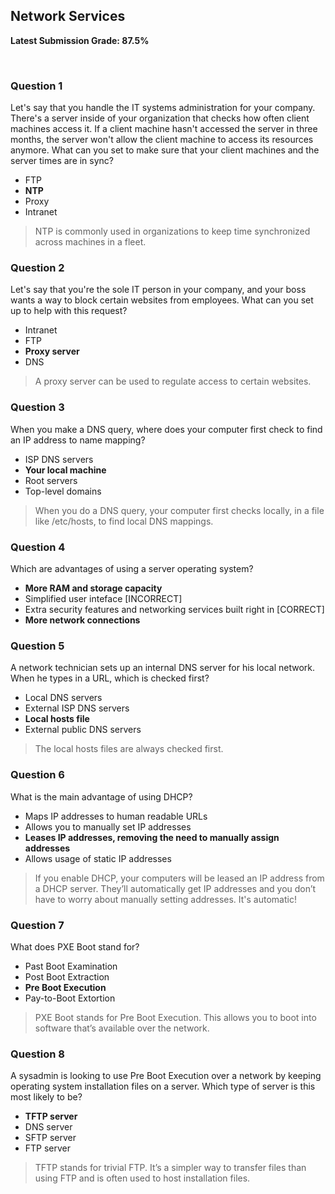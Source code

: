 ## Network Services
**Latest Submission Grade: 87.5%**

<br>

### Question 1

Let's say that you handle the IT systems administration for your company. There's a server inside of your organization that checks how often client machines access it. If a client machine hasn't accessed the server in three months, the server won't allow the client machine to access its resources anymore. What can you set to make sure that your client machines and the server times are in sync?

* FTP
* **NTP**
* Proxy
* Intranet 

> NTP is commonly used in organizations to keep time synchronized across machines in a fleet.

### Question 2

Let's say that you're the sole IT person in your company, and your boss wants a way to block certain websites from employees. What can you set up to help with this request?

* Intranet
* FTP
* **Proxy server**
* DNS 

> A proxy server can be used to regulate access to certain websites.

### Question 3

When you make a DNS query, where does your computer first check to find an IP address to name mapping?

* ISP DNS servers
* **Your local machine**
* Root servers
* Top-level domains 

> When you do a DNS query, your computer first checks locally, in a file like /etc/hosts, to find local DNS mappings.

### Question 4

Which are advantages of using a server operating system?

* **More RAM and storage capacity**
* Simplified user inteface [INCORRECT]
* Extra security features and networking services built right in [CORRECT]
* **More network connections**

### Question 5

A network technician sets up an internal DNS server for his local network. When he types in a URL, which is checked first?

* Local DNS servers
* External ISP DNS servers
* **Local hosts file**
* External public DNS servers 

> The local hosts files are always checked first.

### Question 6

What is the main advantage of using DHCP?

* Maps IP addresses to human readable URLs
* Allows you to manually set IP addresses
* **Leases IP addresses, removing the need to manually assign addresses**
* Allows usage of static IP addresses

> If you enable DHCP, your computers will be leased an IP address from a DHCP server. They’ll automatically get IP addresses and you don’t have to worry about manually setting addresses. It's automatic!

### Question 7

What does PXE Boot stand for?

* Past Boot Examination
* Post Boot Extraction
* **Pre Boot Execution**
* Pay-to-Boot Extortion 

> PXE Boot stands for Pre Boot Execution. This allows you to boot into software that’s available over the network.

### Question 8

A sysadmin is looking to use Pre Boot Execution over a network by keeping operating system installation files on a server. Which type of server is this most likely to be?

* **TFTP server**
* DNS server
* SFTP server
* FTP server 

> TFTP stands for trivial FTP. It’s a simpler way to transfer files than using FTP and is often used to host installation files.